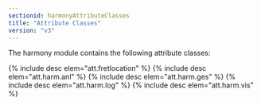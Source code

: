 ```yaml
---
sectionid: harmonyAttributeClasses
title: "Attribute Classes"
version: "v3"
---
```


The harmony module contains the following attribute classes:

  
{% include desc elem="att.fretlocation" %} 
{% include desc elem="att.harm.anl" %} 
{% include desc elem="att.harm.ges" %} 
{% include desc elem="att.harm.log" %} 
{% include desc elem="att.harm.vis" %} 
 
